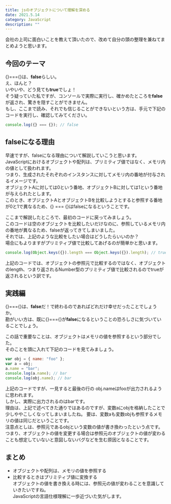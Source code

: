 ```yaml
---
title: jsのオブジェクトについて理解を深める
date: 2021.5.14
category: JavaScript
description: ""
---
```


会社の上司に面白いことを教えて頂いたので、改めて自分の頭の整理を兼ねてまとめようと思います。

## 今回のテーマ
{}==={}は、**false**らしい。  
え、ほんと？  
いやいや、どう見ても**true**でしょ！  
そう疑っていた私ですが、コンソールで実際に実行し、確かめたところを**false**が返され、驚きを隠すことができません。  
もし、ここまで読み、それでも信じることができないという方は、手元で下記のコードを実行し、確認してみてください。  
```javascript
console.log({} === {}); // false
```

## falseになる理由
早速ですが、falseになる理由について解説していこうと思います。  
JavaScriptにおけるオブジェクトや配列は、プリミティブ値ではなく、メモリ内の値として扱われます。  
つまり、生成されたそれぞれのインスタンスに対してメモリ内の番地が付与されるイメージです。  
オブジェクトAに対しては0という番地、オブジェクトBに対しては1という番地が与えられたとします。  
このとき、オブジェクトAとオブジェクトBを比較しようとすると参照する番地が0と1で異なるため、{} === {}はfalseになるということです。  

ここまで解説したところで、最初のコードに戻ってみましょう。  
このコードは空のオブジェクトを比較したいだけなのに、参照しているメモリ内の番地が異なるため、falseが返ってきてしまいました。  
それでは、上記のような比較をしたい場合はどうしたらいいのか？  
場合にもよりますがプリミティブ値で比較してあげるのが簡単かと思います。  

```javascript
console.log(Object.keys({}).length === Object.keys({}).length); // true
```
上記のコードでは、オブジェクトの参照元で比較するのではなく、オブジェクトのlength、つまり返されるNumber型のプリミティブ値で比較されるのでtrueが返されるという訳です。  

## 実践編
{}==={}は、**false**だ！で終わるのであればどれだけ幸せだったことでしょうか。  
勘がいい方は、既に{}==={}が**false**になるということの恐ろしさに気づいていることでしょう。  

この話で重要なことは、オブジェクトはメモリの値を参照するという部分でした。  
そのことを頭に入れて下記のコードを見てみましょう。  

```javascript
var obj = { name: "foo" };
var a = obj;
a.name = "bar";
console.log(a.name); // bar
console.log(obj.name); // bar
```

上記のコードですが、一見すると最後の行の obj.nameはfooが出力されるように思われます。  
しかし、実際に出力されるのはbarです。  
理由は、上記で述べてきた通りではあるのですが、変数aにobjを格納したことで少しややこしくなってしまいましたね。
要は、変数aも変数objも参照するメモリの値は同じだということです。  
注意点としは、参照元であるobjという変数の値が書き換わったという点です。  
つまり、オブジェクトの値を変更する場合は参照元のオブジェクトの値が変わることも想定していないと意図しないバグなどを生む原因となることです。  

## まとめ
- オブジェクトや配列は、メモリの値を参照する  
- 比較するときはプリミティブ値に変換する  
オブジェクトの値を書き換える時には、参照元の値が変わることを意識していきたいですね。  
JavaScriptの言語仕様理解に一歩近づいた気がします。  
